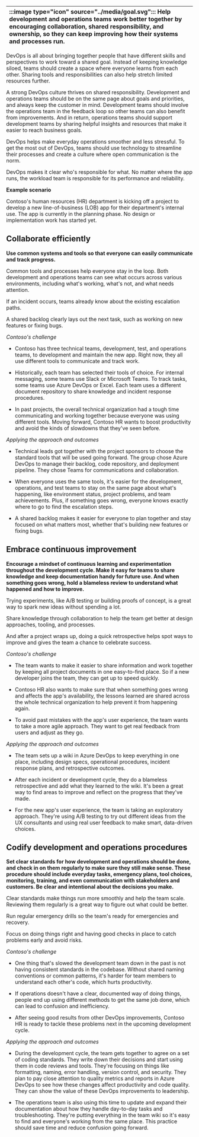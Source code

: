 | :::image type="icon" source="../media/goal.svg"::: Help development and operations teams work better together by encouraging collaboration, shared responsibility, and ownership, so they can keep improving how their systems and processes run. |
| :----------------------------------------------------------------------------------------------------------------------------- |

DevOps is all about bringing together people that have different skills and perspectives to work toward a shared goal. Instead of keeping knowledge siloed, teams should create a space where everyone learns from each other. Sharing tools and responsibilities can also help stretch limited resources further.

A strong DevOps culture thrives on shared responsibility. Development and operations teams should be on the same page about goals and priorities, and always keep the customer in mind. Development teams should involve the operations team in the feedback loop so other teams can also benefit from improvements. And in return, operations teams should support development teams by sharing helpful insights and resources that make it easier to reach business goals.

DevOps helps make everyday operations smoother and less stressful. To get the most out of DevOps, teams should use technology to streamline their processes and create a culture where open communication is the norm.

DevOps makes it clear who's responsible for what. No matter where the app runs, the workload team is responsible for its performance and reliability.

**Example scenario**

Contoso's human resources (HR) department is kicking off a project to develop a new line-of-business (LOB) app for their department's internal use. The app is currently in the planning phase. No design or implementation work has started yet.

## Collaborate efficiently

**Use common systems and tools so that everyone can easily communicate and track progress.**

Common tools and processes help everyone stay in the loop. Both development and operations teams can see what occurs across various environments, including what's working, what's not, and what needs attention.

If an incident occurs, teams already know about the existing escalation paths.

A shared backlog clearly lays out the next task, such as working on new features or fixing bugs.

*Contoso's challenge*

- Contoso has three technical teams, development, test, and operations teams, to development and maintain the new app. Right now, they all use different tools to communicate and track work.

- Historically, each team has selected their tools of choice. For internal messaging, some teams use Slack or Microsoft Teams. To track tasks, some teams use Azure DevOps or Excel. Each team uses a different document repository to share knowledge and incident response procedures. 
- In past projects, the overall technical organization had a tough time communicating and working together because everyone was using different tools. Moving forward, Contoso HR wants to boost productivity and avoid the kinds of slowdowns that they've seen before.

*Applying the approach and outcomes*

- Technical leads got together with the project sponsors to choose the standard tools that will be used going forward. The group chose Azure DevOps to manage their backlog, code repository, and deployment pipeline. They chose Teams for communications and collaboration.

- When everyone uses the same tools, it's easier for the development, operations, and test teams to stay on the same page about what's happening, like environment status, project problems, and team achievements. Plus, if something goes wrong, everyone knows exactly where to go to find the escalation steps.
- A shared backlog makes it easier for everyone to plan together and stay focused on what matters most, whether that's building new features or fixing bugs.

## Embrace continuous improvement

**Encourage a mindset of continuous learning and experimentation throughout the development cycle. Make it easy for teams to share knowledge and keep documentation handy for future use. And when something goes wrong, hold a blameless review to understand what happened and how to improve.**

Trying experiments, like A/B testing or building proofs of concept, is a great way to spark new ideas without spending a lot.

Share knowledge through collaboration to help the team get better at design approaches, tooling, and processes.

And after a project wraps up, doing a quick retrospective helps spot ways to improve and gives the team a chance to celebrate success.

*Contoso's challenge*

- The team wants to make it easier to share information and work together by keeping all project documents in one easy-to-find place. So if a new developer joins the team, they can get up to speed quickly.

- Contoso HR also wants to make sure that when something goes wrong and affects the app's availability, the lessons learned are shared across the whole technical organization to help prevent it from happening again.

- To avoid past mistakes with the app's user experience, the team wants to take a more agile approach. They want to get real feedback from users and adjust as they go.

*Applying the approach and outcomes*

- The team sets up a wiki in Azure DevOps to keep everything in one place, including design specs, operational procedures, incident response plans, and retrospective outcomes.

- After each incident or development cycle, they do a blameless retrospective and add what they learned to the wiki. It's been a great way to find areas to improve and reflect on the progress that they've made.
- For the new app's user experience, the team is taking an exploratory approach. They're using A/B testing to try out different ideas from the UX consultants and using real user feedback to make smart, data-driven choices.

## Codify development and operations procedures

**Set clear standards for how development and operations should be done, and check in on them regularly to make sure they still make sense. These procedure should include everyday tasks, emergency plans, tool choices, monitoring, training, and even communication with stakeholders and customers. Be clear and intentional about the decisions you make.**

Clear standards make things run more smoothly and help the team scale. Reviewing them regularly is a great way to figure out what could be better.

Run regular emergency drills so the team's ready for emergencies and recovery.

Focus on doing things right and having good checks in place to catch problems early and avoid risks.

*Contoso's challenge*

- One thing that's slowed the development team down in the past is not having consistent standards in the codebase. Without shared naming conventions or common patterns, it's harder for team members to understand each other's code, which hurts productivity.

- If operations doesn't have a clear, documented way of doing things, people end up using different methods to get the same job done, which can lead to confusion and inefficiency.
- After seeing good results from other DevOps improvements, Contoso HR is ready to tackle these problems next in the upcoming development cycle.

*Applying the approach and outcomes*

- During the development cycle, the team gets together to agree on a set of coding standards. They write down their decisions and start using them in code reviews and tools. They're focusing on things like formatting, naming, error handling, version control, and security. They plan to pay close attention to quality metrics and reports in Azure DevOps to see how these changes affect productivity and code quality. They can show the value of these DevOps improvements to leadership.

- The operations team is also using this time to update and expand their documentation about how they handle day-to-day tasks and troubleshooting. They're putting everything in the team wiki so it's easy to find and everyone's working from the same place. This practice should save time and reduce confusion going forward.
